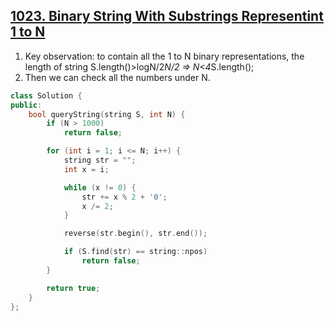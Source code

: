 ## [1023. Binary String With Substrings Representint 1 to N](https://leetcode.com/contest/weekly-contest-129/problems/binary-string-with-substrings-representing-1-to-n/)
1. Key observation: to contain all the 1 to N binary representations, the length of string S.length()>logN/2*N/2 => N<4*S.length();
2. Then we can check all the numbers under N.

```c++
class Solution {
public:
    bool queryString(string S, int N) {
        if (N > 1000)
            return false;

        for (int i = 1; i <= N; i++) {
            string str = "";
            int x = i;

            while (x != 0) {
                str += x % 2 + '0';
                x /= 2;
            }

            reverse(str.begin(), str.end());

            if (S.find(str) == string::npos)
                return false;
        }

        return true;
    }
};
```
